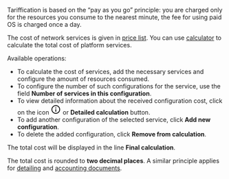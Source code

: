Tariffication is based on the “pay as you go” principle: you are charged only for the resources you consume to the nearest minute, the fee for using paid OS is charged once a day.

The cost of network services is given in [price list](https://cloud.vk.com/pricelist). You can use [calculator](https://cloud.vk.com/en/pricing/) to calculate the total cost of platform services.

Available operations:

- To calculate the cost of services, add the necessary services and configure the amount of resources consumed.
- To configure the number of such configurations for the service, use the field **Number of services in this configuration**.
- To view detailed information about the received configuration cost, click on the icon ![Detailed calculation](assets/info_icon.svg "inline") or **Detailed calculation** button.
- To add another configuration of the selected service, click **Add new configuration**.
- To delete the added configuration, click **Remove from calculation**.

The total cost will be displayed in the line **Final calculation**.

<warn>

The total cost is rounded to **two decimal places**. A similar principle applies for [detailing](../service-management/detail) and  [accounting documents](../concepts/report).

</warn>
